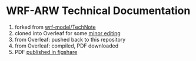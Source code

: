 # WRF-ARW Technical Documentation

1. forked from [wrf-model/TechNote](https://github.com/wrf-model/TechNote)
1. cloned into Overleaf for some [minor editing](https://github.com/jobonaf/TechNote/commits/master)
1. from Overleaf: pushed back to this repository
1. from Overleaf: compiled, PDF downloaded
1. PDF [published in figshare](https://ndownloader.figshare.com/files/13627070)
